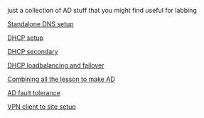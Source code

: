 just a collection of AD stuff that you might find useful for labbing

[Standalone DNS setup](https://github.com/VietTheBarbarian/AD/blob/main/Quick%20Notes.one%20(On%201-4-2024)/000_DNS%20standalone%20lab.md 'Standalone DNS setup')


[DHCP setup](https://github.com/VietTheBarbarian/AD/blob/main/Quick%20Notes.one%20(On%201-4-2024)/001_DHCP%20lab.md 'DHCP setup')


[DHCP secondary]([https://github.com/VietTheBarbarian/AD/blob/main/Quick%20Notes.one%20(On%201-4-2024)/002_DHCP%20Secondary.md 'DHCP secondary')


[DHCP loadbalancing and failover](https://github.com/VietTheBarbarian/AD/blob/main/Quick%20Notes.one%20(On%201-4-2024)/003_Dhcp%20loadbalancing%20and%20failover.md 'Failover DHCP setup')


[Combining all the lesson to make AD](https://github.com/VietTheBarbarian/AD/blob/main/Quick%20Notes.one%20(On%201-4-2024)/004_Active%20directory.md 'Combining all lesson to make AD')

[AD fault tolerance](https://github.com/VietTheBarbarian/AD/blob/main/Quick%20Notes.one%20(On%201-4-2024)/005_Installing%20a%20Second%20Domain%20Controller%20in%20Active%20Directory%20Domain%20Services%20for%20Fault%20Tolerance%20.md 'AD fault tolerance')


[VPN client to site setup](https://github.com/VietTheBarbarian/AD/blob/main/Quick%20Notes.one%20(On%201-4-2024)/006_Configuring%20a%20Client-to-Site%20VPN%20using%20RADIUS%20(NPS)%20Server%20Authentication%20in%20Windows%20Server%202022%20.md 'AD fault tolerance')
